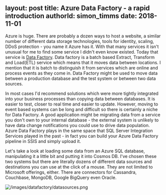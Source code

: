 layout: post
title: Azure Data Factory - a rapid introduction
authorId: simon_timms
date: 2018-11-01
---

Azure is huge. There are probably a dozen ways to host a website, a similar number of different data storage technologies, tools for identity, scaling, DDoS protection - you name it Azure has it. With that many services it isn't unusual for me to find some service I didn't even know existed. Today that service is [Data Factory](https://azure.microsoft.com/en-ca/services/data-factory/). Data factory is a batch based Extract, Transform and Load(ETL) service which means that it moves data between locations. I mention that it is batch to distinguish it from services which are online and process events as they come in. Data Factory might be used to move data between a production database and the test system or between two data sources. 

<!--more-->

In most cases I'd recommend solutions which were more tightly integrated into your business processes than copying data between databases. It is easier to test, closer to real time and easier to update. However, moving to event based systems can be long and difficult so there is certainly a niche for Data Factory. A good application might be migrating data from a service you don't own to your internal database - the external system is unlikely to have data change notifications you could use to drive data population. Azure Data Factory plays in the same space that SQL Server Integration Services played in the past - in fact you can build your Azure Data Factory pipeline in SSIS and simply upload it.

Let's take a look at loading some data from an Azure SQL database, manipulating it a little bit and putting it into Cosmos DB. I've chosen these two systems but there are literally dozens of different data sources and destinations you can use at the click of a mouse. They are not limited to Microsoft offerings, either. There are connectors for Cassandra, Couchbase, MongoDB, Google BigQuery even Oracle. 

![/images/datafactory/datasources.png](/images/datafactory/datasources.png)